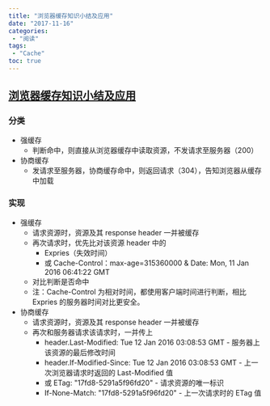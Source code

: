 ```yaml
---
title: "浏览器缓存知识小结及应用"
date: "2017-11-16"
categories:
 - "阅读"
tags:
 - "Cache"
toc: true
---
```



## [浏览器缓存知识小结及应用](http://www.cnblogs.com/lyzg/p/5125934.html)

### 分类
- 强缓存
    - 判断命中，则直接从浏览器缓存中读取资源，不发请求至服务器（200）
- 协商缓存
    - 发请求至服务器，协商缓存命中，则返回请求（304），告知浏览器从缓存中加载

### 实现
- 强缓存
    - 请求资源时，资源及其 response header 一并被缓存
    - 再次请求时，优先比对该资源 header 中的
        - Expries（失效时间）
        - 或 Cache-Control：max-age=315360000 & Date: Mon, 11 Jan 2016 06:41:22 GMT
    - 对比判断是否命中
    - 注：Cache-Control 为相对时间，都使用客户端时间进行判断，相比 Expries 的服务器时间对比更安全。
- 协商缓存
    - 请求资源时，资源及其 response header 一并被缓存
    - 再次和服务器请求该请求时，一并传上
        - header.Last-Modified: Tue 12 Jan 2016 03:08:53 GMT         - 服务器上该资源的最后修改时间
        - header.If-Modified-Since: Tue 12 Jan 2016 03:08:53 GMT     - 上一次浏览器请求时返回的 Last-Modified 值
        - 或 ETag: "17fd8-5291a5f96fd20"                - 请求资源的唯一标识
        - If-None-Match: "17fd8-5291a5f96fd20"        - 上一次请求时的 ETag 值
